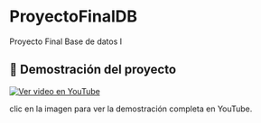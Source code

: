 # ProyectoFinalDB
Proyecto Final Base de datos I
## 🎥 Demostración del proyecto

[![Ver video en YouTube](https://img.youtube.com/vi/R8UjZ2Z746Y/0.jpg)](https://youtu.be/R8UjZ2Z746Y)

clic en la imagen para ver la demostración completa en YouTube.
